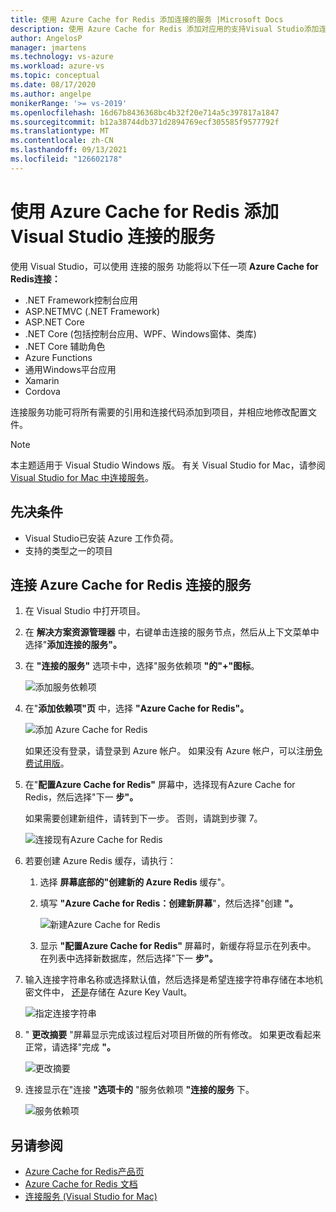 ```yaml
---
title: 使用 Azure Cache for Redis 添加连接的服务 |Microsoft Docs
description: 使用 Azure Cache for Redis 添加对应用的支持Visual Studio添加连接的服务
author: AngelosP
manager: jmartens
ms.technology: vs-azure
ms.workload: azure-vs
ms.topic: conceptual
ms.date: 08/17/2020
ms.author: angelpe
monikerRange: '>= vs-2019'
ms.openlocfilehash: 16d67b8436368bc4b32f20e714a5c397817a1847
ms.sourcegitcommit: b12a38744db371d2894769ecf305585f9577792f
ms.translationtype: MT
ms.contentlocale: zh-CN
ms.lasthandoff: 09/13/2021
ms.locfileid: "126602178"
---
```

# <a name="add-azure-cache-for-redis-by-using-visual-studio-connected-services"></a>使用 Azure Cache for Redis 添加Visual Studio 连接的服务

使用 Visual Studio，可以使用 连接的服务 功能将以下任一项 **Azure Cache for Redis连接：**

- .NET Framework控制台应用
- ASP.NETMVC (.NET Framework)  
- ASP.NET Core
- .NET Core (包括控制台应用、WPF、Windows窗体、类库) 
- .NET Core 辅助角色
- Azure Functions
- 通用Windows平台应用
- Xamarin
- Cordova

连接服务功能可将所有需要的引用和连接代码添加到项目，并相应地修改配置文件。

> [!NOTE]
> 本主题适用于 Visual Studio  Windows 版。 有关 Visual Studio for Mac，请参阅 [Visual Studio for Mac 中连接服务](/visualstudio/mac/connected-services)。
## <a name="prerequisites"></a>先决条件

- Visual Studio已安装 Azure 工作负荷。
- 支持的类型之一的项目

## <a name="connect-to-azure-cache-for-redis-using-connected-services"></a>连接 Azure Cache for Redis 连接的服务

1. 在 Visual Studio 中打开项目。

1. 在 **解决方案资源管理器** 中，右键单击连接的服务节点，然后从上下文菜单中选择"**添加连接的服务"。**

1. 在 **"连接的服务"** 选项卡中，选择"服务依赖项 **"的"+"图标**。

    ![添加服务依赖项](./media/vs-azure-tools-connected-services-storage/vs-2019/connected-services-tab.png)

1. 在"**添加依赖项"页** 中，选择 **"Azure Cache for Redis"。**

    ![添加 Azure Cache for Redis](./media/azure-redis-cache-add-connected-service/azure-redis-cache.png)

    如果还没有登录，请登录到 Azure 帐户。 如果没有 Azure 帐户，可以注册[免费试用版](https://azure.microsoft.com/account/free)。

1. 在"**配置Azure Cache for Redis"** 屏幕中，选择现有Azure Cache for Redis，然后选择"下一 **步"。**

    如果需要创建新组件，请转到下一步。 否则，请跳到步骤 7。

    ![连接现有Azure Cache for Redis](./media/azure-redis-cache-add-connected-service/created-azure-redis-cache.png)

1. 若要创建 Azure Redis 缓存，请执行：

   1. 选择 **屏幕底部的"创建新的 Azure Redis** 缓存"。

   1. 填写 **"Azure Cache for Redis：创建新屏幕**"，然后选择"创建 **"。**

       ![新建Azure Cache for Redis](./media/azure-redis-cache-add-connected-service/create-new-azure-redis-cache.png)

   1. 显示 **"配置Azure Cache for Redis"** 屏幕时，新缓存将显示在列表中。 在列表中选择新数据库，然后选择"下一 **步"。**

1. 输入连接字符串名称或选择默认值，然后选择是希望连接字符串存储在本地机密文件中， [还是](/azure/key-vault)存储在 Azure Key Vault。

   ![指定连接字符串](./media/azure-redis-cache-add-connected-service/connection-string.png)

1. " **更改摘要** "屏幕显示完成该过程后对项目所做的所有修改。 如果更改看起来正常，请选择"完成 **"。**

   ![更改摘要](./media/azure-redis-cache-add-connected-service/summary-of-changes.png)

1. 连接显示在"连接 **"选项卡的** "服务依赖项 **"连接的服务** 下。

   ![服务依赖项](./media/azure-redis-cache-add-connected-service/service-dependencies-after.png)

## <a name="see-also"></a>另请参阅

- [Azure Cache for Redis产品页](https://azure.microsoft.com/services/cache)
- [Azure Cache for Redis 文档](/azure/azure-cache-for-redis/)
- [连接服务 (Visual Studio for Mac)](/visualstudio/mac/connected-services)